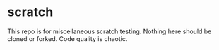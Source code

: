# scratch
This repo is for miscellaneous scratch testing. Nothing here should be cloned or forked. Code quality is chaotic.
